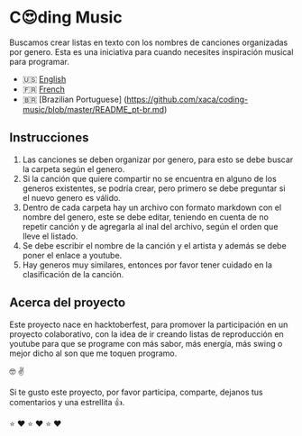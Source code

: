 # C:heart_eyes:ding Music

Buscamos crear listas en texto con los nombres de canciones organizadas por genero. Esta es una iniciativa para cuando necesites inspiración musical para programar.

* :us: [English](https://github.com/xaca/coding-music/blob/master/README_en.md)
* :fr: [French](https://github.com/xaca/coding-music/blob/master/README_fr.md)
* :brazil: [Brazilian Portuguese] (https://github.com/xaca/coding-music/blob/master/README_pt-br.md)

## Instrucciones

1. Las canciones se deben organizar por genero, para esto se debe buscar la carpeta según el genero.
2. Si la canción que quiere compartir no se encuentra en alguno de los generos existentes, se podría crear, pero primero se debe preguntar si el nuevo genero es válido.
3. Dentro de cada carpeta hay un archivo con formato markdown con el nombre del genero, este se debe editar, teniendo en cuenta de no repetir canción y de agregarla al inal del archivo, según el orden que lleve el listado.
4. Se debe escribir el nombre de la canción y el artista y además se debe poner el enlace a youtube.
5. Hay generos muy similares, entonces por favor tener cuidado en la clasificación de la canción.

## Acerca del proyecto

Este proyecto nace en hacktoberfest, para promover la participación en un proyecto colaborativo, con la idea de ir creando listas de reproducción en youtube para que se programe con más sabor, más energía, más swing o mejor dicho al son que  me toquen programo.

:nerd_face: :v:

Si te gusto este proyecto, por favor participa, comparte, dejanos tus comentarios y una estrellita :thumbsup:.

:star: :heart: :star: :heart: :star: :heart: 
